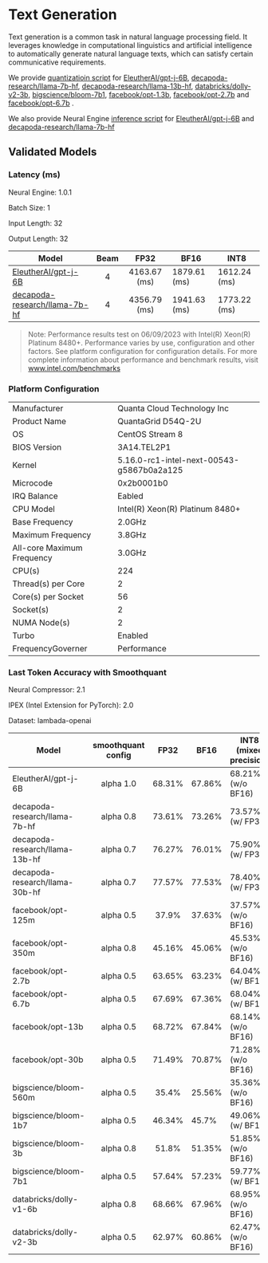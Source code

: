 # Text Generation
Text generation is a common task in natural language processing field. It leverages knowledge in computational linguistics and artificial intelligence to automatically generate natural language texts, which can satisfy certain communicative requirements.

We provide [quantizatioin script](./quantization/run_generation.py) for [EleutherAI/gpt-j-6B](https://huggingface.co/EleutherAI/gpt-j-6B),  [decapoda-research/llama-7b-hf](https://huggingface.co/decapoda-research/llama-7b-hf), [decapoda-research/llama-13b-hf](https://huggingface.co/decapoda-research/llama-13b-hf), [databricks/dolly-v2-3b](https://huggingface.co/databricks/dolly-v2-3b), [bigscience/bloom-7b1](https://huggingface.co/bigscience/bloom-7b1), [facebook/opt-1.3b](https://huggingface.co/facebook/opt-1.3b), [facebook/opt-2.7b](https://huggingface.co/facebook/opt-2.7b) and [facebook/opt-6.7b](https://huggingface.co/facebook/opt-6.7b) .


We also provide Neural Engine [inference script](./deployment/run_llm.py) for [EleutherAI/gpt-j-6B](https://huggingface.co/EleutherAI/gpt-j-6B) and [decapoda-research/llama-7b-hf](https://huggingface.co/decapoda-research/llama-7b-hf)


## Validated Models


### Latency (ms)


Neural Engine: 1.0.1

Batch Size: 1

Input Length: 32

Output Length: 32

| Model |  Beam  | FP32 | BF16 | INT8 |
|---------------------|:------:|:----------------------:|-----------------------|-----------------------------------|
| [EleutherAI/gpt-j-6B](https://huggingface.co/EleutherAI/gpt-j-6B) | 4 | 4163.67 (ms) | 1879.61 (ms) | 1612.24 (ms) |
| [decapoda-research/llama-7b-hf](https://huggingface.co/decapoda-research/llama-7b-hf) | 4 | 4356.79 (ms) | 1941.63 (ms) | 1773.22 (ms) |

> Note: Performance results test on ​​06/09/2023 with Intel(R) Xeon(R) Platinum 8480+.
Performance varies by use, configuration and other factors. See platform configuration for configuration details. For more complete information about performance and benchmark results, visit www.intel.com/benchmarks


### Platform Configuration


<table>
<tbody>
  <tr>
    <td>Manufacturer</td>
    <td>Quanta Cloud Technology Inc</td>
  </tr>
  <tr>
    <td>Product Name</td>
    <td>QuantaGrid D54Q-2U</td>
  </tr>
  <tr>
    <td>OS</td>
    <td>CentOS Stream 8</td>
  </tr>
  <tr>
    <td>BIOS Version</td>
    <td>3A14.TEL2P1</td>
  </tr>
  <tr>
    <td>Kernel</td>
    <td>5.16.0-rc1-intel-next-00543-g5867b0a2a125</td>
  </tr>
  <tr>
    <td>Microcode</td>
    <td>0x2b0001b0</td>
  </tr>
  <tr>
    <td>IRQ Balance</td>
    <td>Eabled</td>
  </tr>
  <tr>
    <td>CPU Model</td>
    <td>Intel(R) Xeon(R) Platinum 8480+</td>
  </tr>
  <tr>
    <td>Base Frequency</td>
    <td>2.0GHz</td>
  </tr>
  <tr>
    <td>Maximum Frequency</td>
    <td>3.8GHz</td>
  </tr>
  <tr>
    <td>All-core Maximum Frequency</td>
    <td>3.0GHz</td>
  </tr>
  <tr>
    <td>CPU(s)</td>
    <td>224</td>
  </tr>
  <tr>
    <td>Thread(s) per Core</td>
    <td>2</td>
  </tr>
  <tr>
    <td>Core(s) per Socket</td>
    <td>56</td>
  </tr>
  <tr>
    <td>Socket(s)</td>
    <td>2</td>
  </tr>
  <tr>
    <td>NUMA Node(s)</td>
    <td>2</td>
  </tr>
  <tr>
    <td>Turbo</td>
    <td>Enabled</td>
  </tr>
  <tr>
    <td>FrequencyGoverner</td>
    <td>Performance</td>
  </tr>
</tbody>
</table>





### Last Token Accuracy with Smoothquant


Neural Compressor: 2.1

IPEX (Intel Extension for PyTorch): 2.0

Dataset: lambada-openai


| Model |  smoothquant config  | FP32  | BF16 | INT8 (mixed precision) |
|---------------------|:------:|:----------------------:|-----------------------|-----------------------------------|
| EleutherAI/gpt-j-6B | alpha 1.0 | 68.31% | 67.86% | 68.21% (w/o BF16) |
| decapoda-research/llama-7b-hf | alpha 0.8 | 73.61% | 73.26% | 73.57% (w/ FP32) |
| decapoda-research/llama-13b-hf | alpha 0.7 | 76.27% | 76.01% | 75.90% (w/ FP32) |
| decapoda-research/llama-30b-hf | alpha 0.7 | 77.57% | 77.53% | 78.40% (w/ FP32) |
| facebook/opt-125m   | alpha 0.5 | 37.9% | 37.63% | 37.57% (w/o BF16) |
| facebook/opt-350m   | alpha 0.8 | 45.16% | 45.06% | 45.53% (w/o BF16) |
| facebook/opt-2.7b   | alpha 0.5 | 63.65% | 63.23% | 64.04% (w/ BF16) |
| facebook/opt-6.7b   | alpha 0.5 | 67.69% | 67.36% | 68.04% (w/ BF16) |
| facebook/opt-13b   | alpha 0.5 | 68.72% | 67.84% | 68.14% (w/o BF16) |
| facebook/opt-30b   | alpha 0.5 | 71.49% | 70.87% | 71.28% (w/o BF16) |
| bigscience/bloom-560m   | alpha 0.5 | 35.4% | 25.56% | 35.36% (w/o BF16) |
| bigscience/bloom-1b7   | alpha 0.5 | 46.34% | 45.7% | 49.06% (w/ BF16) |
| bigscience/bloom-3b   | alpha 0.8 | 51.8% | 51.35% | 51.85% (w/o BF16) |
| bigscience/bloom-7b1   | alpha 0.5 | 57.64% | 57.23% | 59.77% (w/ BF16) |
| databricks/dolly-v1-6b   | alpha 0.8 | 68.66% | 67.96% | 68.95% (w/o BF16) |
| databricks/dolly-v2-3b   | alpha 0.5 | 62.97% | 60.86% | 62.47% (w/o BF16) |


